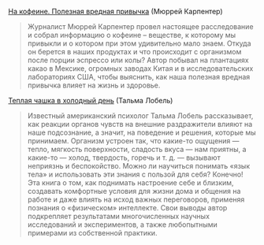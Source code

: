 [На кофеине. Полезная вредная привычка](http://flibusta.is/b/381044) (Мюррей Карпентер)

>Журналист Мюррей Карпентер провел настоящее расследование и собрал информацию о кофеине – веществе, к которому мы привыкли и о котором при этом удивительно мало знаем.
>Откуда он берется в наших продуктах и что происходит с организмом после порции эспрессо или колы? Автор побывал на плантациях какао в Мексике, огромных заводах Китая и в исследовательских лабораториях США, чтобы выяснить, как наша полезная вредная привычка влияет на жизнь и здоровье.

[Теплая чашка в холодный день](http://flibusta.is/b/384685) (Тальма Лобель)

>Известный американский психолог Тальма Лобель рассказывает, как реакции органов чувств на внешние раздражители влияют на наше подсознание, а значит, на поведение и решения, которые мы принимаем. Организм устроен так, что какие-то ощущения ― тепло, мягкость поверхности, сладость вкуса ― нам приятны, а какие-то ― холод, твердость, горечь и т. д. ― вызывают неприязнь и беспокойство. Можно ли научиться понимать «язык тела» и использовать эти знания с пользой для себя? Конечно! Эта книга о том, как поднимать настроение себе и близким, создавать комфортные условия для жизни дома и общения на работе и даже влиять на исход важных переговоров, применяя познания о «физическом» интеллекте. Свои выводы автор подкрепляет результатами многочисленных научных исследований и экспериментов, а также любопытными примерами из собственной практики.